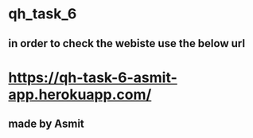 # qh_task_6
## in order to check the webiste use the below url
# https://qh-task-6-asmit-app.herokuapp.com/
## made by Asmit 
